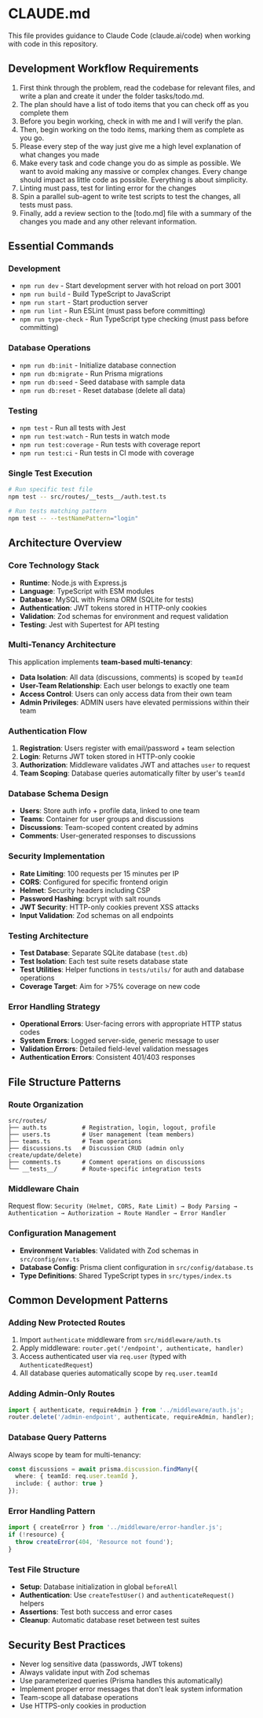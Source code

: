 # CLAUDE.md

This file provides guidance to Claude Code (claude.ai/code) when working with code in this repository.

## Development Workflow Requirements

1. First think through the problem, read the codebase for relevant files, and write a plan and create it under the folder tasks/todo.md.
2. The plan should have a list of todo items that you can check off as you complete them
3. Before you begin working, check in with me and I will verify the plan.
4. Then, begin working on the todo items, marking them as complete as you go.
5. Please every step of the way just give me a high level explanation of what changes you made
6. Make every task and code change you do as simple as possible. We want to avoid making any massive or complex changes. Every change should impact as little code as possible. Everything is about simplicity.
7. Linting must pass, test for linting error for the changes
8. Spin a parallel sub-agent to write test scripts to test the changes, all tests must pass.
9. Finally, add a review section to the [todo.md] file with a summary of the changes you made and any other relevant information.

## Essential Commands

### Development
- `npm run dev` - Start development server with hot reload on port 3001
- `npm run build` - Build TypeScript to JavaScript  
- `npm run start` - Start production server
- `npm run lint` - Run ESLint (must pass before committing)
- `npm run type-check` - Run TypeScript type checking (must pass before committing)

### Database Operations
- `npm run db:init` - Initialize database connection
- `npm run db:migrate` - Run Prisma migrations  
- `npm run db:seed` - Seed database with sample data
- `npm run db:reset` - Reset database (delete all data)

### Testing
- `npm test` - Run all tests with Jest
- `npm run test:watch` - Run tests in watch mode
- `npm run test:coverage` - Run tests with coverage report
- `npm run test:ci` - Run tests in CI mode with coverage

### Single Test Execution
```bash
# Run specific test file
npm test -- src/routes/__tests__/auth.test.ts

# Run tests matching pattern
npm test -- --testNamePattern="login"
```

## Architecture Overview

### Core Technology Stack
- **Runtime**: Node.js with Express.js
- **Language**: TypeScript with ESM modules
- **Database**: MySQL with Prisma ORM (SQLite for tests)
- **Authentication**: JWT tokens stored in HTTP-only cookies
- **Validation**: Zod schemas for environment and request validation
- **Testing**: Jest with Supertest for API testing

### Multi-Tenancy Architecture
This application implements **team-based multi-tenancy**:

- **Data Isolation**: All data (discussions, comments) is scoped by `teamId`
- **User-Team Relationship**: Each user belongs to exactly one team
- **Access Control**: Users can only access data from their own team
- **Admin Privileges**: ADMIN users have elevated permissions within their team

### Authentication Flow
1. **Registration**: Users register with email/password + team selection
2. **Login**: Returns JWT token stored in HTTP-only cookie
3. **Authorization**: Middleware validates JWT and attaches `user` to request
4. **Team Scoping**: Database queries automatically filter by user's `teamId`

### Database Schema Design
- **Users**: Store auth info + profile data, linked to one team
- **Teams**: Container for user groups and discussions
- **Discussions**: Team-scoped content created by admins
- **Comments**: User-generated responses to discussions

### Security Implementation
- **Rate Limiting**: 100 requests per 15 minutes per IP
- **CORS**: Configured for specific frontend origin
- **Helmet**: Security headers including CSP
- **Password Hashing**: bcrypt with salt rounds
- **JWT Security**: HTTP-only cookies prevent XSS attacks
- **Input Validation**: Zod schemas on all endpoints

### Testing Architecture
- **Test Database**: Separate SQLite database (`test.db`)
- **Test Isolation**: Each test suite resets database state
- **Test Utilities**: Helper functions in `tests/utils/` for auth and database operations
- **Coverage Target**: Aim for >75% coverage on new code

### Error Handling Strategy
- **Operational Errors**: User-facing errors with appropriate HTTP status codes
- **System Errors**: Logged server-side, generic message to user
- **Validation Errors**: Detailed field-level validation messages
- **Authentication Errors**: Consistent 401/403 responses

## File Structure Patterns

### Route Organization
```
src/routes/
├── auth.ts          # Registration, login, logout, profile
├── users.ts         # User management (team members)
├── teams.ts         # Team operations
├── discussions.ts   # Discussion CRUD (admin only create/update/delete)
├── comments.ts      # Comment operations on discussions
└── __tests__/       # Route-specific integration tests
```

### Middleware Chain
Request flow: `Security (Helmet, CORS, Rate Limit) → Body Parsing → Authentication → Authorization → Route Handler → Error Handler`

### Configuration Management
- **Environment Variables**: Validated with Zod schemas in `src/config/env.ts`
- **Database Config**: Prisma client configuration in `src/config/database.ts`
- **Type Definitions**: Shared TypeScript types in `src/types/index.ts`

## Common Development Patterns

### Adding New Protected Routes
1. Import `authenticate` middleware from `src/middleware/auth.ts`
2. Apply middleware: `router.get('/endpoint', authenticate, handler)`
3. Access authenticated user via `req.user` (typed with `AuthenticatedRequest`)
4. All database queries automatically scope by `req.user.teamId`

### Adding Admin-Only Routes
```typescript
import { authenticate, requireAdmin } from '../middleware/auth.js';
router.delete('/admin-endpoint', authenticate, requireAdmin, handler);
```

### Database Query Patterns
Always scope by team for multi-tenancy:
```typescript
const discussions = await prisma.discussion.findMany({
  where: { teamId: req.user.teamId },
  include: { author: true }
});
```

### Error Handling Pattern
```typescript
import { createError } from '../middleware/error-handler.js';
if (!resource) {
  throw createError(404, 'Resource not found');
}
```

### Test File Structure
- **Setup**: Database initialization in global `beforeAll`
- **Authentication**: Use `createTestUser()` and `authenticateRequest()` helpers
- **Assertions**: Test both success and error cases
- **Cleanup**: Automatic database reset between test suites

## Security Best Practices

- Never log sensitive data (passwords, JWT tokens)
- Always validate input with Zod schemas
- Use parameterized queries (Prisma handles this automatically)
- Implement proper error messages that don't leak system information
- Team-scope all database operations
- Use HTTPS-only cookies in production